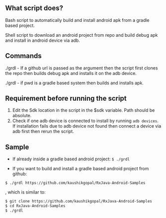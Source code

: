 ## What script does?
Bash script to automatically build and install android apk from a gradle based project.

Shell script to download an android project from repo and build debug apk and install in android device via adb.

## Commands
./grdl <url> - If a github url is passed as the argument then the script first clones the repo then builds debug apk and installs it on the adb device.

./grdl		 - if pwd is a gradle based system then builds and installs apk.


## Requirement before running the script

1. Edit the Sdk location in the script in the $sdk variable. Path should be absolute.
2. Check if one adb device is connected to install by running `adb devices`. If installation fails due to adb device not found then connect a device via adb first then rerun the script. 

## Sample

* If already inside a gradle based android project:
`$ ./grdl`

* If you want to build and install a gradle based android project from github:

`$ ./grdl https://github.com/kaushikgopal/RxJava-Android-Samples`

, which is similar to:  

```bash
$ git clone https://github.com/kaushikgopal/RxJava-Android-Samples
$ cd RxJava-Android-Samples
$ ./grdl
```
